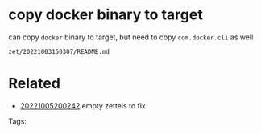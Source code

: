 # copy docker binary to target
can copy `docker` binary to target, but need to copy `com.docker.cli` as well

` zet/20221003150307/README.md `

# Related

- [20221005200242](/zet/20221005200242/README.md) empty zettels to fix

Tags:

    
